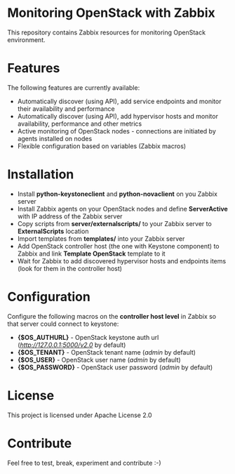 # Monitoring OpenStack with Zabbix

This repository contains Zabbix resources for monitoring OpenStack environment.

# Features
The following features are currently available:
  * Automatically discover (using API), add service endpoints and monitor their availability and performance 
  * Automatically discover (using API), add hypervisor hosts and monitor availability, performance and other metrics
  * Active monitoring of OpenStack nodes - connections are initiated by agents installed on nodes
  * Flexible configuration based on variables (Zabbix macros)

# Installation
  * Install **python-keystoneclient** and **python-novaclient** on you Zabbix server
  * Install Zabbix agents on your OpenStack nodes and define **ServerActive** with IP address of the Zabbix server 
  * Copy scripts from  **server/externalscripts/** to your Zabbix server to **ExternalScripts** location
  * Import templates from **templates/** into your Zabbix server
  * Add OpenStack controller host (the one with Keystone component) to Zabbix and link **Template OpenStack** template to it
  * Wait for Zabbix to add discovered hypervisor hosts and endpoints items (look for them in the controller host)

# Configuration
Configure the following macros on the **controller host level** in Zabbix so that server could connect to keystone:
  * **{$OS_AUTHURL}** - OpenStack keystone auth url (*http://127.0.0.1:5000/v2.0* by default)
  * **{$OS_TENANT}** - OpenStack tenant name (*admin* by default)
  * **{$OS_USER}** - OpenStack user name (*admin* by default)
  * **{$OS_PASSWORD}** - OpenStack user password (*admin* by default)



# License
This project is licensed under Apache License 2.0

# Contribute
Feel free to test, break, experiment and contribute :-)
